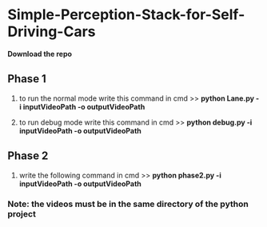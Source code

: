 # Simple-Perception-Stack-for-Self-Driving-Cars

**Download the repo**

## Phase 1
1.   to run the normal mode
 write this command in cmd  >>
    **python Lane.py -i inputVideoPath -o outputVideoPath**

2.  to run debug mode
 write this command in cmd  >>
    **python debug.py -i inputVideoPath -o outputVideoPath**
    
 ## Phase 2
 1.  write the following command in cmd >>
    **python phase2.py -i inputVideoPath -o outputVideoPath**
    
   ### **Note:** the videos must be in the same directory of the python project
